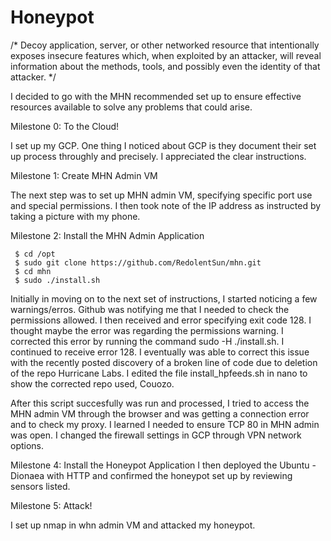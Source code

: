 # Honeypot
 /* Decoy application, server, or other networked resource that intentionally exposes insecure features which, when exploited by an attacker, will reveal information about the methods, tools, and possibly even the identity of that attacker. */

I decided to go with the MHN recommended set up to ensure effective resources available to solve any problems that could arise. 

 Milestone 0: To the Cloud!
 
 I set up my GCP. One thing I noticed about GCP is they document their set up process throughly and precisely. I appreciated the clear instructions.
 
 Milestone 1: Create MHN Admin VM
 
 The next step was to set up MHN admin VM, specifying specific port use and special permissions. I then took note of the IP address as instructed by taking a picture with my phone.
 
 Milestone 2: Install the MHN Admin Application
 
     $ cd /opt
     $ sudo git clone https://github.com/RedolentSun/mhn.git
     $ cd mhn
     $ sudo ./install.sh
 
 Initially in moving on to the next set of instructions, I started noticing a few warnings/erros. Github was notifying me that I needed to check the permissions allowed. I then received and error specifying exit code 128. I thought maybe the error was regarding the permissions warning. I corrected this error by running the command sudo -H ./install.sh. I continued to receive error 128. I eventually was able to correct this issue with the recently posted discovery of a broken line of code due to deletion of the repo Hurricane Labs. I edited the file install_hpfeeds.sh in nano to show the corrected repo used, Couozo. 

 After this script succesfully was run and processed, I tried to access the MHN admin VM through the browser and was getting a connection error and to check my proxy. I learned I needed to ensure TCP 80 in MHN admin was open. I changed the firewall settings in GCP through VPN network options.

Milestone 4: Install the Honeypot Application
 I then deployed the Ubuntu - Dionaea with HTTP and confirmed the honeypot set up by reviewing sensors listed. 
 
 Milestone 5: Attack!
 
 I set up nmap in whn admin VM and attacked my honeypot. 
 
 
 
